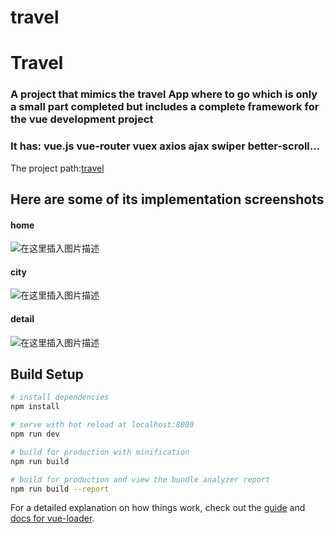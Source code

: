 # travel

# Travel

### A project that mimics the travel App where to go which is only a small part completed but includes a complete framework for the vue development project

### It has: vue.js vue-router vuex axios ajax swiper better-scroll...

The project path:[travel](http://47.97.180.232/#/)

## Here are some of its implementation screenshots

#### home

![在这里插入图片描述](https://img-blog.csdnimg.cn/20191021231221494.png?x-oss-process=image/watermark,type_ZmFuZ3poZW5naGVpdGk,shadow_10,text_aHR0cHM6Ly9ibG9nLmNzZG4ubmV0L3dlaXhpbl80Mjc2OTU2MQ==,size_16,color_FFFFFF,t_70)

#### city

![在这里插入图片描述](https://img-blog.csdnimg.cn/20191021231324102.png?x-oss-process=image/watermark,type_ZmFuZ3poZW5naGVpdGk,shadow_10,text_aHR0cHM6Ly9ibG9nLmNzZG4ubmV0L3dlaXhpbl80Mjc2OTU2MQ==,size_16,color_FFFFFF,t_70)

#### detail

![在这里插入图片描述](https://img-blog.csdnimg.cn/20191021231350571.png?x-oss-process=image/watermark,type_ZmFuZ3poZW5naGVpdGk,shadow_10,text_aHR0cHM6Ly9ibG9nLmNzZG4ubmV0L3dlaXhpbl80Mjc2OTU2MQ==,size_16,color_FFFFFF,t_70)

## Build Setup

```bash
# install dependencies
npm install

# serve with hot reload at localhost:8080
npm run dev

# build for production with minification
npm run build

# build for production and view the bundle analyzer report
npm run build --report
```

For a detailed explanation on how things work, check out the [guide](http://vuejs-templates.github.io/webpack/) and [docs for vue-loader](http://vuejs.github.io/vue-loader).
